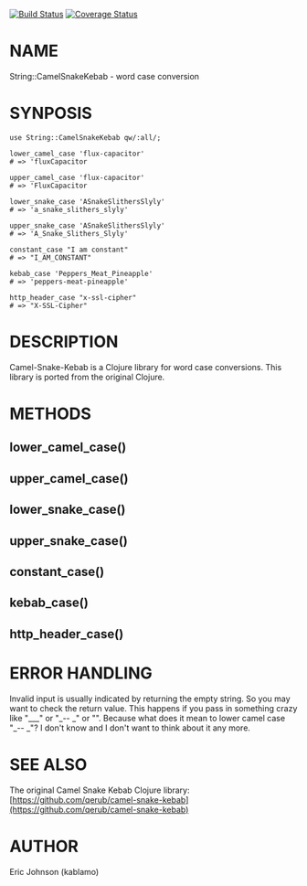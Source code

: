 [![Build Status](https://travis-ci.org/kablamo/perl-string-camelsnakekebab.svg?branch=master)](https://travis-ci.org/kablamo/perl-string-camelsnakekebab) [![Coverage Status](https://img.shields.io/coveralls/kablamo/perl-string-camelsnakekebab/master.svg)](https://coveralls.io/r/kablamo/perl-string-camelsnakekebab?branch=master)
# NAME

String::CamelSnakeKebab - word case conversion

# SYNPOSIS

    use String::CamelSnakeKebab qw/:all/;

    lower_camel_case 'flux-capacitor'
    # => 'fluxCapacitor

    upper_camel_case 'flux-capacitor'
    # => 'FluxCapacitor

    lower_snake_case 'ASnakeSlithersSlyly'
    # => 'a_snake_slithers_slyly'

    upper_snake_case 'ASnakeSlithersSlyly'
    # => 'A_Snake_Slithers_Slyly'

    constant_case "I am constant"
    # => "I_AM_CONSTANT"

    kebab_case 'Peppers_Meat_Pineapple'
    # => 'peppers-meat-pineapple'

    http_header_case "x-ssl-cipher"
    # => "X-SSL-Cipher"

# DESCRIPTION

Camel-Snake-Kebab is a Clojure library for word case conversions.  This library
is ported from the original Clojure.

# METHODS

## lower\_camel\_case()

## upper\_camel\_case()

## lower\_snake\_case()

## upper\_snake\_case()

## constant\_case()

## kebab\_case()

## http\_header\_case()

# ERROR HANDLING

Invalid input is usually indicated by returning the empty string.  So you may
want to check the return value.  This happens if you pass in something crazy
like "\_\_\_" or "\_-- \_" or "".  Because what does it mean to lower camel case
"\_-- \_"?  I don't know and I don't want to think about it any more.

# SEE ALSO

The original Camel Snake Kebab Clojure library: [https://github.com/qerub/camel-snake-kebab](https://github.com/qerub/camel-snake-kebab)

# AUTHOR

Eric Johnson (kablamo)
